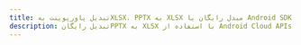 ---title: تبدیل پاورپوینت بهXLSX، PPTX به XLSX مبدل رایگان یا Android SDKdescription: تبدیل رایگانPPTX به XLSX با استفاده از Android Cloud APIs & SDK. همچنین اسناد Microsoft PowerPoint را در Cloud ایجاد، ویرایش و رندر کنید.---